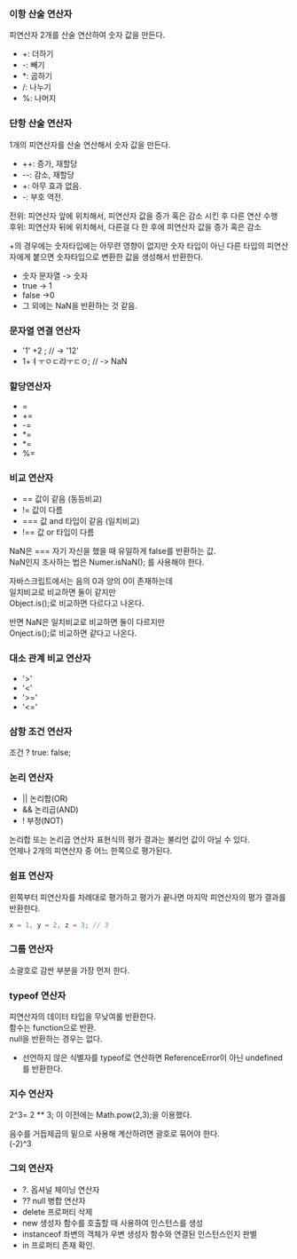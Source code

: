 ### 이항 산술 연산자
피연산자 2개를 산술 연산하여 숫자 값을 만든다.
- +: 더하기
- -: 빼기
- *: 곱하기
- /: 나누기
- %: 나머지

### 단항 산술 연산자
1개의 피연산자를 산술 연산해서 숫자 값을 만든다.
- ++: 증가, 재할당
- --: 감소, 재할당
- +: 아무 효과 없음.
- -: 부호 역전.

전위: 피연산자 앞에 위치해서, 피연산자 값을 증가 혹은 감소 시킨 후 다른 연산 수행  
후위: 피연산자 뒤에 위치해서, 다른걸 다 한 후에 피연산자 값을 증가 혹은 감소 

+의 경우에는 숫자타입에는 아무련 영향이 없지만
숫자 타입이 아닌 다른 타입의 피연산자에게 붙으면 숫자타입으로 변환한 값을 생성해서 반환한다.  
- 숫자 문자열 -> 숫자
- true -> 1
- false ->0
- 그 외에는 NaN을 반환하는 것 같음.
### 문자열 연결 연산자
- '1' +2 ; // -> '12'
- 1+ㅕㅜㅇㄷ랴ㅜㄷㅇ; // -> NaN

### 할당연산자
- = 
- +=
- -=
- *=
- *=
- %=

### 비교 연산자
- == 값이 같음 (동등비교)
- != 값이 다름
- === 값 and 타입이 같음 (일치비교)
- !== 값 or 타입이 다름

NaN은 === 자기 자신을 했을 때 유일하게 false를 반환하는 값.  
NaN인지 조사하는 법은 Numer.isNaN(); 를 사용해야 한다.

자바스크립트에서는 음의 0과 양의 0이 존재하는데  
일치비교로 비교하면 둘이 같지만   
Object.is();로 비교하면 다르다고 나온다.

반면 NaN은 일치비교로 비교하면 둘이 다르지만  
Onject.is();로 비교하면 같다고 나온다.

### 대소 관계 비교 연산자
- '>'
- '<'
- '>='
- '<='

### 삼항 조건 연산자

조건 ? true: false;

### 논리 연산자
- || 논리합(OR)
- && 논리곱(AND)
- ! 부정(NOT)

논리합 또는 논리곱 연산자 표현식의 평가 결과는 불리언 값이 아닐 수 있다.  
언제나 2개의 피연산자 중 어느 한쪽으로 평가된다.

### 쉼표 연산자
왼쪽부터 피연산자를 차례대로 평가하고 평가가 끝나면 마지막 피연산자의 평가 결과를 반환한다.
```javascript
x = 1, y = 2, z = 3; // 3
```

### 그룹 연산자
소괄호로 감싼 부분을 가장 먼저 한다.

### typeof 연산자
피연산자의 데이터 타입을 무낮여롤 반환한다.  
함수는 function으로 반환.  
null을 반환하는 경우는 없다.  
- 선언하지 않은 식별자를 typeof로 연산하면 ReferenceError이 아닌 undefined를 반환한다.

### 지수 연산자
2^3= 2 ** 3;
이 이전에는 Math.pow(2,3);을 이용했다.  

음수를 거듭제곱의 밑으로 사용해 계산하려면 괄호로 묶어야 한다.  
(-2)^3


### 그외 연산자

- ?. 옵셔널 체이닝 연산자
- ?? null 병합 연산자
- delete 프로퍼티 삭제
- new 생성자 함수를 호출할 때 사용하여 인스턴스를 생성
- instanceof 좌변의 객체가 우변 생성자 함수와 연결된 인스턴스인지 판별
- in 프로퍼티 존재 확인.
